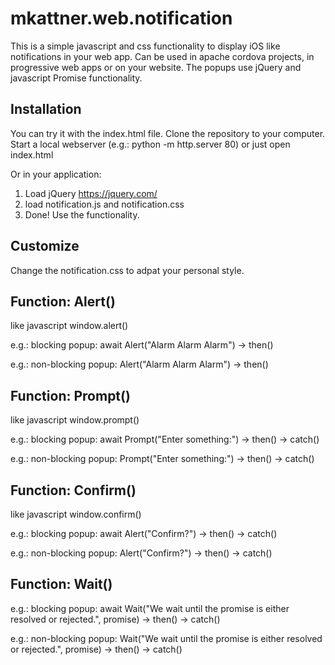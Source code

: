 # mkattner.web.notification
This is a simple javascript and css functionality to display iOS like notifications in your web app. Can be used in apache cordova projects, in progressive web apps or on your website.
The popups use jQuery and javascript Promise functionality.

## Installation
You can try it with the index.html file. 
Clone the repository to your computer. 
Start a local webserver (e.g.: python -m http.server 80) or just open index.html

Or in your application:
1) Load jQuery https://jquery.com/
2) load notification.js and notification.css
3) Done! Use the functionality.

## Customize
Change the notification.css to adpat your personal style.

## Function: Alert()
like javascript window.alert()

e.g.: blocking popup: await Alert("Alarm Alarm Alarm") -> then()

e.g.: non-blocking popup: Alert("Alarm Alarm Alarm") -> then()

## Function: Prompt()
like javascript window.prompt()

e.g.: blocking popup: await Prompt("Enter something:") -> then(<value>) -> catch(<value>)
  
e.g.: non-blocking popup: Prompt("Enter something:") -> then(<value>) -> catch(<value>)

## Function: Confirm()
like javascript window.confirm()

e.g.: blocking popup: await Alert("Confirm?") -> then() -> catch()

e.g.: non-blocking popup: Alert("Confirm?") -> then() -> catch()

## Function: Wait()
e.g.: blocking popup: await Wait("We wait until the promise is either resolved or rejected.", promise) -> then(<value>) -> catch(<value>)
  
e.g.: non-blocking popup: Wait("We wait until the promise is either resolved or rejected.", promise) -> then(<value>) -> catch(<value>)
